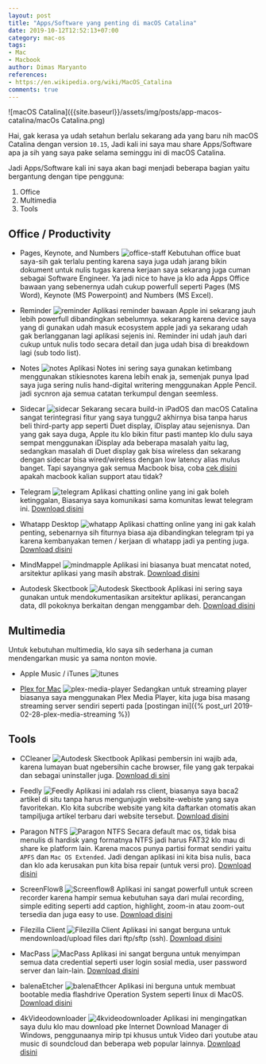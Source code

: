 ```yaml
---
layout: post
title: "Apps/Software yang penting di macOS Catalina"
date: 2019-10-12T12:52:13+07:00
category: mac-os
tags: 
- Mac
- Macbook
author: Dimas Maryanto
references:
- https://en.wikipedia.org/wiki/MacOS_Catalina
comments: true
---
```


![macOS Catalina]({{site.baseurl}}/assets/img/posts/app-macos-catalina/macOs Catalina.png)

Hai, gak kerasa ya udah setahun berlalu sekarang ada yang baru nih macOS Catalina dengan version `10.15`, Jadi kali ini saya mau share Apps/Software apa ja sih yang saya pake selama seminggu ini di macOS Catalina.
<!--more-->

Jadi Apps/Software kali ini saya akan bagi menjadi beberapa bagian yaitu bergantung dengan tipe pengguna:

1. Office
2. Multimedia
3. Tools

## Office / Productivity

- Pages, Keynote, and Numbers
![office-staff]({{site.baseurl}}/assets/img/posts/app-macos-highsiera/offices.png)
Kebutuhan office buat saya-sih gak terlalu penting karena saya juga udah jarang bikin dokument untuk nulis tugas karena kerjaan saya sekarang juga cuman sebagai Software Engineer. Ya jadi nice to have ja klo ada Apps Office bawaan yang sebenernya udah cukup powerfull seperti Pages (MS Word), Keynote (MS Powerpoint) and Numbers (MS Excel).

- Reminder
![reminder]({{site.baseurl}}/assets/img/posts/app-macos-catalina/reminder.png)
Aplikasi reminder bawaan Apple ini sekarang jauh lebih powerfull dibandingkan sebelumnya. sekarang karena device saya yang di gunakan udah masuk ecosystem apple jadi ya sekarang udah gak berlangganan lagi aplikasi sejenis ini. Reminder ini udah jauh dari cukup untuk nulis todo secara detail dan juga udah bisa di breakdown lagi (sub todo list).

- Notes
![notes]({{site.baseurl}}/assets/img/posts/app-macos-catalina/notes.png)
Aplikasi Notes ini sering saya gunakan ketimbang menggunakan stikiesnotes karena lebih enak ja, semenjak punya Ipad saya juga sering nulis hand-digital writering menggunakan Apple Pencil. jadi sycnron aja semua catatan terkumpul dengan seemless.

- Sidecar
![sidecar]({{site.baseurl}}/assets/img/posts/app-macos-catalina/sidecar.jpeg)
Sekarang secara build-in iPadOS dan macOS Catalina sangat terintegrasi fitur yang saya tunggu2 akhirnya bisa tanpa harus beli third-party app seperti Duet display, iDisplay atau sejenisnya. 
Dan yang gak saya duga, Apple itu klo bikin fitur pasti mantep klo dulu saya sempat menggunakan iDisplay ada beberapa masalah yaitu lag, sedangkan masalah di Duet display gak bisa wireless dan sekarang dengan sidecar bisa wired/wireless dengan low latency alias mulus banget.
Tapi sayangnya gak semua Macbook bisa, coba [cek disini](https://www.apple.com/id/macos/catalina/docs/Sidecar_Tech_Brief_Oct_2019.pdf) apakah macbook kalian support atau tidak?

- Telegram
![telegram]({{site.baseurl}}/assets/img/posts/app-macos-catalina/telegram.png)
Aplikasi chatting online yang ini gak boleh ketinggalan, Biasanya saya komunikasi sama komunitas lewat telegram ini. [Download disini](https://apps.apple.com/us/app/telegram/id747648890?mt=12)

- Whatapp Desktop
![whatapp]({{site.baseurl}}/assets/img/posts/app-macos-catalina/whatapp.png)
Aplikasi chatting online yang ini gak kalah penting, sebenarnya sih fiturnya biasa aja dibandingkan telegram tpi ya karena kembanyakan temen / kerjaan di whatapp jadi ya penting juga. [Download disini](https://apps.apple.com/us/app/whatsapp-desktop/id1147396723?mt=12)

- MindMappel
![mindmapple]({{site.baseurl}}/assets/img/posts/app-macos-catalina/mindmapple.png)
Aplikasi ini biasanya buat mencatat noted, arsitektur aplikasi yang masih abstrak. [Download disini](assets/img/posts/app-macos-catalina/mindmapple.png)

- Autodesk Skectbook
![Autodesk Skectbook]({{site.baseurl}}/assets/img/posts/mac-os-mojave/skechbook.png)
Aplikasi ini sering saya gunakan untuk mendokumentasikan arsitektur aplikasi, perancangan data, dll pokoknya berkaitan dengan menggambar deh. [Download disini](https://apps.apple.com/us/app/autodesk-sketchbook/id883738213)


## Multimedia

Untuk kebutuhan multimedia, klo saya sih sederhana ja cuman mendengarkan music ya sama nonton movie. 


- Apple Music / iTunes
![itunes]({{site.baseurl}}/assets/img/posts/app-macos-catalina/itunes.png)

- [Plex for Mac](https://www.plex.tv/media-server-downloads/#plex-app)
![plex-media-player]({{site.baseurl}}/assets/img/posts/app-macos-catalina/plex-media-player.png)
Sedangkan untuk streaming player biasanya saya menggunakan Plex Media Player, kita juga bisa masang streaming server sendiri seperti pada [postingan ini]({% post_url 2019-02-28-plex-media-streaming %})

## Tools

- CCleaner
![Autodesk Skectbook]({{site.baseurl}}/assets/img/posts/mac-os-mojave/ccleaner.jpeg)
Aplikasi pembersin ini wajib ada, karena lumayan buat ngebersihin cache browser, file yang gak terpakai dan sebagai uninstaller juga. [Download di sini](https://www.ccleaner.com/ccleaner/download)

- Feedly
![Feedly]({{site.baseurl}}/assets/img/posts/mac-os-mojave/feedly.png)
Aplikasi ini adalah rss client, biasanya saya baca2 artikel di situ tanpa harus mengunjugin website-webiste yang saya favoritekan. Klo kita subcribe website yang kita daftarkan otomatis akan tampiljuga artikel terbaru dari website tersebut. [Download disini](https://apps.apple.com/us/app/feedly-read-more-know-more/id865500966?mt=12)

- Paragon NTFS
![Paragon NTFS]({{site.baseurl}}/assets/img/posts/mac-os-mojave/paragon-ntfs.png)
Secara default mac os, tidak bisa menulis di hardisk yang formatnya NTFS jadi harus FAT32 klo mau di share ke platform lain. Karena macos punya partisi format sendiri yaitu `APFS` dan `Mac OS Extended`. Jadi dengan aplikasi ini kita bisa nulis, baca dan klo ada kerusakan pun kita bisa repair (untuk versi pro). [Download disini](https://www.paragon-software.com/id/home/ntfs-mac/)

- ScreenFlow8
![Screenflow8]({{site.baseurl}}/assets/img/posts/app-macos-catalina/screenflow8.png)
Aplikasi ini sangat powerfull untuk screen recorder karena hampir semua kebutuhan saya dari mulai recording, simple editing seperti add caption, highlight, zoom-in atau zoom-out tersedia dan juga easy to use. [Download disini](https://apps.apple.com/us/app/screenflow-8/id1380326214?mt=12)

- Filezilla Client
![Filezilla Client]({{site.baseurl}}/assets/img/posts/app-macos-catalina/filezilla.png)
Aplikasi ini sangat berguna untuk mendownload/upload files dari ftp/sftp (ssh). [Download disini](https://filezilla-project.org/download.php?type=client)

- MacPass
![MacPass]({{site.baseurl}}/assets/img/posts/app-macos-catalina/macpass.png)
Aplikasi ini sangat berguna untuk menyimpan semua data credential seperti user login sosial media, user password server dan lain-lain. [Download disini](https://github.com/MacPass/MacPass/releases)

- balenaEtcher
![balenaEthcer]({{site.baseurl}}/assets/img/posts/app-macos-catalina/balenaEtcher.png)
Aplikasi ini berguna untuk membuat bootable media flashdrive Operation System seperti linux di MacOS. [Download disini](https://www.balena.io/etcher/)

- 4kVideodownloader
![4kvideodownloader]({{site.baseurl}}/assets/img/posts/app-macos-catalina/4kvideodownloader.png)
Aplikasi ini mengingatkan saya dulu klo mau download pke Internet Download Manager di Windows, penggunaanya mirip tpi khusus untuk Video dari youtube atau music di soundcloud dan beberapa web popular lainnya. [Download disini](https://www.4kdownload.com/products/product-videodownloader)